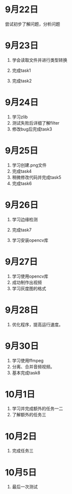 # 9月22日

尝试初步了解问题，分析问题

# 9月23日

1. 学会读取文件并进行类型转换

2. 完成task1

3. 完成task2

# 9月24日

1. 学习zlib
2. 测试失败后详细了解filter
3. 修改bug后完成task3

# 9月25日

1. 学习创建.png文件
2. 完成task4
3. 稍微修改代码并完成task5
4. 完成task6

# 9月26日

1. 学习边缘检测
2. 完成task7

3. 学习安装opencv库

# 9月27日

1. 学习使用opencv库
2. 成功制作出视频
3. 学习灰度图的格式

# 9月28日

1. 优化程序，提高运行速度。

# 9月30日

1. 学习使用ffmpeg
2. 分离、合并音频视频。
3. 基本完成task8

# 10月1日

1. 学习并完成额外的任务一二
2. 了解额外的任务三

# 10月2日

1. 完成任务三

# 10月5日

1. 最后一次测试

